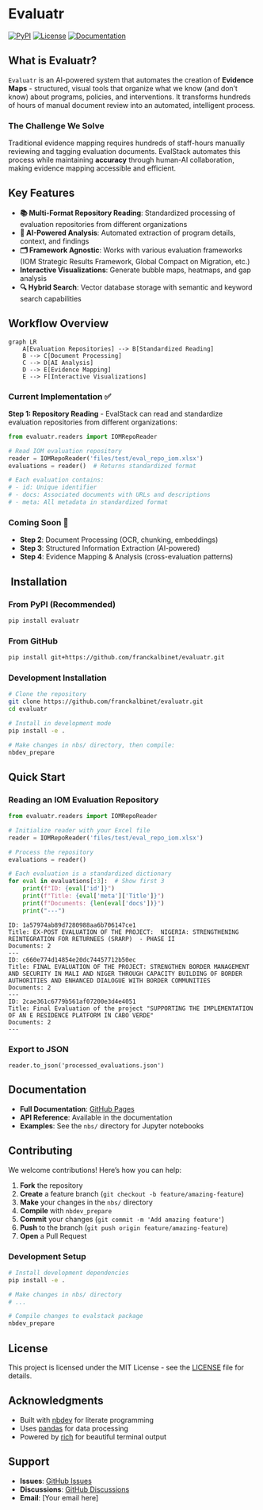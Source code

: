 # Evaluatr


<!-- WARNING: THIS FILE WAS AUTOGENERATED! DO NOT EDIT! -->

[![PyPI](https://img.shields.io/pypi/v/evalstack.png)](https://pypi.org/project/evalstack/)
[![License](https://img.shields.io/badge/license-MIT-blue.svg)](LICENSE)
[![Documentation](https://img.shields.io/badge/docs-GitHub%20Pages-blue.png)](https://franckalbinet.github.io/evalstack/)

## What is Evaluatr?

`Evaluatr` is an AI-powered system that automates the creation of
**Evidence Maps** - structured, visual tools that organize what we know
(and don’t know) about programs, policies, and interventions. It
transforms hundreds of hours of manual document review into an
automated, intelligent process.

### The Challenge We Solve

Traditional evidence mapping requires hundreds of staff-hours manually
reviewing and tagging evaluation documents. EvalStack automates this
process while maintaining **accuracy** through human-AI collaboration,
making evidence mapping accessible and efficient.

## Key Features

- **📚 Multi-Format Repository Reading**: Standardized processing of
  evaluation repositories from different organizations
- **🤖 AI-Powered Analysis**: Automated extraction of program details,
  context, and findings
- **🗂️ Framework Agnostic**: Works with various evaluation frameworks
  (IOM Strategic Results Framework, Global Compact on Migration, etc.)
- **Interactive Visualizations**: Generate bubble maps, heatmaps, and
  gap analysis
- **🔍 Hybrid Search**: Vector database storage with semantic and
  keyword search capabilities

## Workflow Overview

``` mermaid
graph LR
    A[Evaluation Repositories] --> B[Standardized Reading]
    B --> C[Document Processing]
    C --> D[AI Analysis]
    D --> E[Evidence Mapping]
    E --> F[Interactive Visualizations]
```

### Current Implementation ✅

**Step 1: Repository Reading** - EvalStack can read and standardize
evaluation repositories from different organizations:

``` python
from evaluatr.readers import IOMRepoReader

# Read IOM evaluation repository
reader = IOMRepoReader('files/test/eval_repo_iom.xlsx')
evaluations = reader()  # Returns standardized format

# Each evaluation contains:
# - id: Unique identifier
# - docs: Associated documents with URLs and descriptions
# - meta: All metadata in standardized format
```

### Coming Soon 🚧

- **Step 2**: Document Processing (OCR, chunking, embeddings)
- **Step 3**: Structured Information Extraction (AI-powered)
- **Step 4**: Evidence Mapping & Analysis (cross-evaluation patterns)

## ️ Installation

### From PyPI (Recommended)

``` bash
pip install evaluatr
```

### From GitHub

``` bash
pip install git+https://github.com/franckalbinet/evaluatr.git
```

### Development Installation

``` bash
# Clone the repository
git clone https://github.com/franckalbinet/evaluatr.git
cd evaluatr

# Install in development mode
pip install -e .

# Make changes in nbs/ directory, then compile:
nbdev_prepare
```

## Quick Start

### Reading an IOM Evaluation Repository

``` python
from evaluatr.readers import IOMRepoReader

# Initialize reader with your Excel file
reader = IOMRepoReader('files/test/eval_repo_iom.xlsx')

# Process the repository
evaluations = reader()

# Each evaluation is a standardized dictionary
for eval in evaluations[:3]:  # Show first 3
    print(f"ID: {eval['id']}")
    print(f"Title: {eval['meta']['Title']}")
    print(f"Documents: {len(eval['docs'])}")
    print("---")
```

    ID: 1a57974ab89d7280988aa6b706147ce1
    Title: EX-POST EVALUATION OF THE PROJECT:  NIGERIA: STRENGTHENING REINTEGRATION FOR RETURNEES (SRARP)  - PHASE II
    Documents: 2
    ---
    ID: c660e774d14854e20dc74457712b50ec
    Title: FINAL EVALUATION OF THE PROJECT: STRENGTHEN BORDER MANAGEMENT AND SECURITY IN MALI AND NIGER THROUGH CAPACITY BUILDING OF BORDER AUTHORITIES AND ENHANCED DIALOGUE WITH BORDER COMMUNITIES
    Documents: 2
    ---
    ID: 2cae361c6779b561af07200e3d4e4051
    Title: Final Evaluation of the project "SUPPORTING THE IMPLEMENTATION OF AN E RESIDENCE PLATFORM IN CABO VERDE"
    Documents: 2
    ---

### Export to JSON

    reader.to_json('processed_evaluations.json')

## Documentation

- **Full Documentation**: [GitHub
  Pages](https://fr.anckalbi.net/evalstack/)
- **API Reference**: Available in the documentation
- **Examples**: See the `nbs/` directory for Jupyter notebooks

## Contributing

We welcome contributions! Here’s how you can help:

1.  **Fork** the repository
2.  **Create** a feature branch
    (`git checkout -b feature/amazing-feature`)
3.  **Make** your changes in the `nbs/` directory
4.  **Compile** with `nbdev_prepare`
5.  **Commit** your changes (`git commit -m 'Add amazing feature'`)
6.  **Push** to the branch (`git push origin feature/amazing-feature`)
7.  **Open** a Pull Request

### Development Setup

``` bash
# Install development dependencies
pip install -e .

# Make changes in nbs/ directory
# ...

# Compile changes to evalstack package
nbdev_prepare
```

## License

This project is licensed under the MIT License - see the
[LICENSE](LICENSE) file for details.

## Acknowledgments

- Built with [nbdev](https://nbdev.fast.ai/) for literate programming
- Uses [pandas](https://pandas.pydata.org/) for data processing
- Powered by [rich](https://rich.readthedocs.io/) for beautiful terminal
  output

## Support

- **Issues**: [GitHub
  Issues](https://github.com/franckalbinet/evalstack/issues)
- **Discussions**: [GitHub
  Discussions](https://github.com/franckalbinet/evalstack/discussions)
- **Email**: \[Your email here\]
